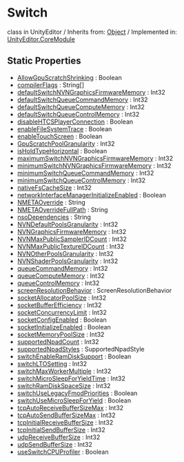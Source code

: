 # Switch
class in UnityEditor
 / Inherits from: <a href="https://docs.unity3d.com/6000.1/Documentation/ScriptReference/Object.html">Object</a> / Implemented in: <a href="https://docs.unity3d.com/6000.1/Documentation/ScriptReference/UnityEditor.CoreModule.html">UnityEditor.CoreModule</a>

## Static Properties
- <a href="https://docs.unity3d.com/6000.1/Documentation/ScriptReference/Switch-AllowGpuScratchShrinking.html">AllowGpuScratchShrinking</a> : Boolean
- <a href="https://docs.unity3d.com/6000.1/Documentation/ScriptReference/Switch-compilerFlags.html">compilerFlags</a> : String[]
- <a href="https://docs.unity3d.com/6000.1/Documentation/ScriptReference/Switch-defaultSwitchNVNGraphicsFirmwareMemory.html">defaultSwitchNVNGraphicsFirmwareMemory</a> : Int32
- <a href="https://docs.unity3d.com/6000.1/Documentation/ScriptReference/Switch-defaultSwitchQueueCommandMemory.html">defaultSwitchQueueCommandMemory</a> : Int32
- <a href="https://docs.unity3d.com/6000.1/Documentation/ScriptReference/Switch-defaultSwitchQueueComputeMemory.html">defaultSwitchQueueComputeMemory</a> : Int32
- <a href="https://docs.unity3d.com/6000.1/Documentation/ScriptReference/Switch-defaultSwitchQueueControlMemory.html">defaultSwitchQueueControlMemory</a> : Int32
- <a href="https://docs.unity3d.com/6000.1/Documentation/ScriptReference/Switch-disableHTCSPlayerConnection.html">disableHTCSPlayerConnection</a> : Boolean
- <a href="https://docs.unity3d.com/6000.1/Documentation/ScriptReference/Switch-enableFileSystemTrace.html">enableFileSystemTrace</a> : Boolean
- <a href="https://docs.unity3d.com/6000.1/Documentation/ScriptReference/Switch-enableTouchScreen.html">enableTouchScreen</a> : Boolean
- <a href="https://docs.unity3d.com/6000.1/Documentation/ScriptReference/Switch-GpuScratchPoolGranularity.html">GpuScratchPoolGranularity</a> : Int32
- <a href="https://docs.unity3d.com/6000.1/Documentation/ScriptReference/Switch-isHoldTypeHorizontal.html">isHoldTypeHorizontal</a> : Boolean
- <a href="https://docs.unity3d.com/6000.1/Documentation/ScriptReference/Switch-maximumSwitchNVNGraphicsFirmwareMemory.html">maximumSwitchNVNGraphicsFirmwareMemory</a> : Int32
- <a href="https://docs.unity3d.com/6000.1/Documentation/ScriptReference/Switch-minimumSwitchNVNGraphicsFirmwareMemory.html">minimumSwitchNVNGraphicsFirmwareMemory</a> : Int32
- <a href="https://docs.unity3d.com/6000.1/Documentation/ScriptReference/Switch-minimumSwitchQueueCommandMemory.html">minimumSwitchQueueCommandMemory</a> : Int32
- <a href="https://docs.unity3d.com/6000.1/Documentation/ScriptReference/Switch-minimumSwitchQueueControlMemory.html">minimumSwitchQueueControlMemory</a> : Int32
- <a href="https://docs.unity3d.com/6000.1/Documentation/ScriptReference/Switch-nativeFsCacheSize.html">nativeFsCacheSize</a> : Int32
- <a href="https://docs.unity3d.com/6000.1/Documentation/ScriptReference/Switch-networkInterfaceManagerInitializeEnabled.html">networkInterfaceManagerInitializeEnabled</a> : Boolean
- <a href="https://docs.unity3d.com/6000.1/Documentation/ScriptReference/Switch-NMETAOverride.html">NMETAOverride</a> : String
- <a href="https://docs.unity3d.com/6000.1/Documentation/ScriptReference/Switch-NMETAOverrideFullPath.html">NMETAOverrideFullPath</a> : String
- <a href="https://docs.unity3d.com/6000.1/Documentation/ScriptReference/Switch-nsoDependencies.html">nsoDependencies</a> : String
- <a href="https://docs.unity3d.com/6000.1/Documentation/ScriptReference/Switch-NVNDefaultPoolsGranularity.html">NVNDefaultPoolsGranularity</a> : Int32
- <a href="https://docs.unity3d.com/6000.1/Documentation/ScriptReference/Switch-NVNGraphicsFirmwareMemory.html">NVNGraphicsFirmwareMemory</a> : Int32
- <a href="https://docs.unity3d.com/6000.1/Documentation/ScriptReference/Switch-NVNMaxPublicSamplerIDCount.html">NVNMaxPublicSamplerIDCount</a> : Int32
- <a href="https://docs.unity3d.com/6000.1/Documentation/ScriptReference/Switch-NVNMaxPublicTextureIDCount.html">NVNMaxPublicTextureIDCount</a> : Int32
- <a href="https://docs.unity3d.com/6000.1/Documentation/ScriptReference/Switch-NVNOtherPoolsGranularity.html">NVNOtherPoolsGranularity</a> : Int32
- <a href="https://docs.unity3d.com/6000.1/Documentation/ScriptReference/Switch-NVNShaderPoolsGranularity.html">NVNShaderPoolsGranularity</a> : Int32
- <a href="https://docs.unity3d.com/6000.1/Documentation/ScriptReference/Switch-queueCommandMemory.html">queueCommandMemory</a> : Int32
- <a href="https://docs.unity3d.com/6000.1/Documentation/ScriptReference/Switch-queueComputeMemory.html">queueComputeMemory</a> : Int32
- <a href="https://docs.unity3d.com/6000.1/Documentation/ScriptReference/Switch-queueControlMemory.html">queueControlMemory</a> : Int32
- <a href="https://docs.unity3d.com/6000.1/Documentation/ScriptReference/Switch-screenResolutionBehavior.html">screenResolutionBehavior</a> : ScreenResolutionBehavior
- <a href="https://docs.unity3d.com/6000.1/Documentation/ScriptReference/Switch-socketAllocatorPoolSize.html">socketAllocatorPoolSize</a> : Int32
- <a href="https://docs.unity3d.com/6000.1/Documentation/ScriptReference/Switch-socketBufferEfficiency.html">socketBufferEfficiency</a> : Int32
- <a href="https://docs.unity3d.com/6000.1/Documentation/ScriptReference/Switch-socketConcurrencyLimit.html">socketConcurrencyLimit</a> : Int32
- <a href="https://docs.unity3d.com/6000.1/Documentation/ScriptReference/Switch-socketConfigEnabled.html">socketConfigEnabled</a> : Boolean
- <a href="https://docs.unity3d.com/6000.1/Documentation/ScriptReference/Switch-socketInitializeEnabled.html">socketInitializeEnabled</a> : Boolean
- <a href="https://docs.unity3d.com/6000.1/Documentation/ScriptReference/Switch-socketMemoryPoolSize.html">socketMemoryPoolSize</a> : Int32
- <a href="https://docs.unity3d.com/6000.1/Documentation/ScriptReference/Switch-supportedNpadCount.html">supportedNpadCount</a> : Int32
- <a href="https://docs.unity3d.com/6000.1/Documentation/ScriptReference/Switch-supportedNpadStyles.html">supportedNpadStyles</a> : SupportedNpadStyle
- <a href="https://docs.unity3d.com/6000.1/Documentation/ScriptReference/Switch-switchEnableRamDiskSupport.html">switchEnableRamDiskSupport</a> : Boolean
- <a href="https://docs.unity3d.com/6000.1/Documentation/ScriptReference/Switch-switchLTOSetting.html">switchLTOSetting</a> : Int32
- <a href="https://docs.unity3d.com/6000.1/Documentation/ScriptReference/Switch-switchMaxWorkerMultiple.html">switchMaxWorkerMultiple</a> : Int32
- <a href="https://docs.unity3d.com/6000.1/Documentation/ScriptReference/Switch-switchMicroSleepForYieldTime.html">switchMicroSleepForYieldTime</a> : Int32
- <a href="https://docs.unity3d.com/6000.1/Documentation/ScriptReference/Switch-switchRamDiskSpaceSize.html">switchRamDiskSpaceSize</a> : Int32
- <a href="https://docs.unity3d.com/6000.1/Documentation/ScriptReference/Switch-switchUseLegacyFmodPriorities.html">switchUseLegacyFmodPriorities</a> : Boolean
- <a href="https://docs.unity3d.com/6000.1/Documentation/ScriptReference/Switch-switchUseMicroSleepForYield.html">switchUseMicroSleepForYield</a> : Boolean
- <a href="https://docs.unity3d.com/6000.1/Documentation/ScriptReference/Switch-tcpAutoReceiveBufferSizeMax.html">tcpAutoReceiveBufferSizeMax</a> : Int32
- <a href="https://docs.unity3d.com/6000.1/Documentation/ScriptReference/Switch-tcpAutoSendBufferSizeMax.html">tcpAutoSendBufferSizeMax</a> : Int32
- <a href="https://docs.unity3d.com/6000.1/Documentation/ScriptReference/Switch-tcpInitialReceiveBufferSize.html">tcpInitialReceiveBufferSize</a> : Int32
- <a href="https://docs.unity3d.com/6000.1/Documentation/ScriptReference/Switch-tcpInitialSendBufferSize.html">tcpInitialSendBufferSize</a> : Int32
- <a href="https://docs.unity3d.com/6000.1/Documentation/ScriptReference/Switch-udpReceiveBufferSize.html">udpReceiveBufferSize</a> : Int32
- <a href="https://docs.unity3d.com/6000.1/Documentation/ScriptReference/Switch-udpSendBufferSize.html">udpSendBufferSize</a> : Int32
- <a href="https://docs.unity3d.com/6000.1/Documentation/ScriptReference/Switch-useSwitchCPUProfiler.html">useSwitchCPUProfiler</a> : Boolean
